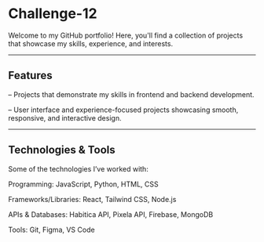 # Challenge-12
Welcome to my GitHub portfolio! Here, you'll find a collection of projects that showcase my skills, experience, and interests.

---

## Features

 – Projects that demonstrate my skills in frontend and backend development.
 
 – User interface and experience-focused projects showcasing smooth, responsive, and interactive design.
 
---

## Technologies & Tools
Some of the technologies I’ve worked with:

Programming: JavaScript, Python, HTML, CSS

Frameworks/Libraries: React, Tailwind CSS, Node.js

APIs & Databases: Habitica API, Pixela API, Firebase, MongoDB

Tools: Git, Figma, VS Code
